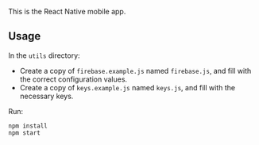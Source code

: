 This is the React Native mobile app.

## Usage

In the `utils` directory:

- Create a copy of `firebase.example.js` named `firebase.js`, and fill with the correct configuration values.
- Create a copy of `keys.example.js` named `keys.js`, and fill with the necessary keys.

Run:

```
npm install
npm start
```
